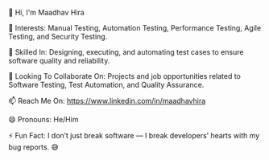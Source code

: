 👋 Hi, I'm Maadhav Hira

👀 Interests: Manual Testing, Automation Testing, Performance Testing, Agile Testing, and Security Testing.

🎯 Skilled In: Designing, executing, and automating test cases to ensure software quality and reliability.

💼 Looking To Collaborate On: Projects and job opportunities related to Software Testing, Test Automation, and Quality Assurance.

📫 Reach Me On: https://www.linkedin.com/in/maadhavhira

😄 Pronouns: He/Him

⚡ Fun Fact: I don’t just break software — I break developers’ hearts with my bug reports. 😅

<!---
Hiramaadhav/Hiramaadhav is a ✨ special ✨ repository because its `README.md` (this file) appears on your GitHub profile.
You can click the Preview link to take a look at your changes.
--->
